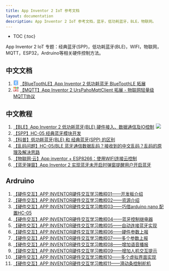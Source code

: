 ```yaml
---
title: App Inventor 2 IoT 参考文档
layout: documentation
description: App Inventor 2 IoT 参考文档，蓝牙，低功耗蓝牙，BLE，物联网。
---
```


* TOC
{:toc}

App Inventor 2 IoT 专题：经典蓝牙(SPP)，低功耗蓝牙(BLE)，WIFI，物联网，MQTT，ESP32，Ardruino等相关硬件控制方法。

## 中文文档
1. [<img src="assets/ble.png" style="width:16px;margin:-4px 5px 0 0">【BlueToothLE】App Inventor 2 低功耗蓝牙 BlueToothLE 拓展](bluetoothle.html)
1. [<img src="mqtt/icon.png" style="width:16px;margin:-4px 5px 0 0">【MQTT】App Inventor 2 UrsPahoMqttClient 拓展 - 物联网轻量级MQTT协议](MQTT.html)

## 中文教程

1. [【BLE】App Inventor 2 低功耗蓝牙(BLE) 硬件接入、数据通信及IO控制<img src="https://www.fun123.cn/static/images/fire.png" style="width:16px;margin:-4px 0 0 5px">](ble.html)
1. [【SPP】HC-05 经典蓝牙模块开发](https://bbs.tsingfun.com/thread-1376-1-1.html)
1. [【科普】低功耗蓝牙(BLE) 和 经典蓝牙(SPP) 的区别](ble_spp.html)
1. [【乱码问题】HC-05/BLE 蓝牙通信数据乱码？接收到的中文乱码？乱码的原理及解决思路](bluetooth_codec.html)
1. [【物联网·云】App inventor + ESP8266：使用WIFI连接云控制](https://blog.csdn.net/INT_TANG/article/details/128210609)
1. [【蓝牙弹窗】App Inventor 2 实现蓝牙未开启时弹窗提醒用户开启蓝牙](bluetooth_request.html)

## Ardruino
1. [【硬件交互】APP INVENTOR硬件交互学习教程01——开发板介绍](https://bbs.tsingfun.com/thread-1754-1-1.html)
1. [【硬件交互】APP INVENTOR硬件交互学习教程02——资源介绍](https://bbs.tsingfun.com/thread-1767-1-1.html)
1. [【硬件交互】APP INVENTOR硬件交互学习教程03——巧借arduino nano 配置HC-05](https://bbs.tsingfun.com/thread-1773-1-1.html)
1. [【硬件交互】APP INVENTOR硬件交互学习教程04——蓝牙控制继电器](https://bbs.tsingfun.com/thread-1784-1-1.html)
1. [【硬件交互】APP INVENTOR硬件交互学习教程05——自动连接蓝牙实现](https://bbs.tsingfun.com/thread-1789-1-1.html)
1. [【硬件交互】APP INVENTOR硬件交互学习教程06——硬件参数上报](https://bbs.tsingfun.com/thread-1792-1-1.html)
1. [【硬件交互】APP INVENTOR硬件交互学习教程07——多个参数上报](https://bbs.tsingfun.com/thread-1794-1-1.html)
1. [【硬件交互】APP INVENTOR硬件交互学习教程08——增加语音播报](https://bbs.tsingfun.com/thread-1796-1-1.html)
1. [【硬件交互】APP INVENTOR硬件交互学习教程09——增加人机交互提示](https://bbs.tsingfun.com/thread-1800-1-1.html)
1. [【硬件交互】APP INVENTOR硬件交互学习教程10——多个虚拟界面实现](https://bbs.tsingfun.com/thread-1811-1-1.html)
1. [【硬件交互】APP INVENTOR硬件交互学习教程11——滑动条控制舵机](https://bbs.tsingfun.com/thread-1834-1-1.html)
